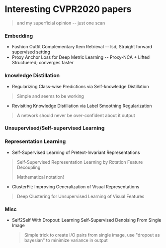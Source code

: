 # Interesting CVPR2020 papers
> and my superficial opinion -- just one scan


### Embedding
* Fashion Outfit Complementary Item Retrieval -- lsd, Straight forward supervised setting
* Proxy Anchor Loss for Deep Metric Learning -- Proxy-NCA + Lifted Structuered; converges faster

### knowledge Distillation
* Regularizing Class-wise Predictions via Self-knowledge Distillation
> Simple and seems to be working

* Revisiting Knowledge Distillation via Label Smoothing Regularization
> A network should never be over-confident about it output

### Unsupervised/Self-supervised Learning


### Representation Learning
* Self-Supervised Learning of Pretext-Invariant Representations
> Self-Supervised Representation Learning by Rotation Feature Decoupling
> 
> Mathematical notation!

* ClusterFit: Improving Generalization of Visual Representations 
> Deep Clustering for Unsupervised Learning of Visual Features 


### Misc
* Self2Self With Dropout: Learning Self-Supervised Denoising From Single Image 
	
	> Simple trick to create I/O pairs from single image, use "dropout as bayesian" to minimize variance in output